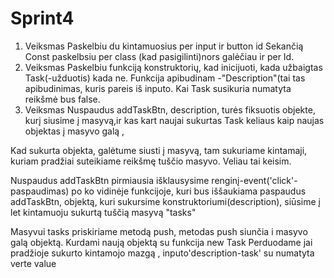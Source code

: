 # Sprint4
1. Veiksmas
Paskelbiu du kintamuosius per input ir button id
Sekančią Const paskelbsiu per class (kad pasigilinti)nors galėčiau ir per Id.
2. Veiksmas
Paskelbiu funkciją konstruktorių, kad inicijuoti, kada užbaigtas Task(-užduotis) kada ne.
Funkcija apibudinam -"Description"(tai tas apibudinimas, kuris pareis iš inputo.
Kai Task susikuria  numatyta reikšmė bus false.
3. Veiksmas
Nuspaudus  addTaskBtn, description, turės fiksuotis objekte, kurį siusime į masyvą,ir kas kart naujai sukurtas Task keliaus kaip naujas objektas į masyvo galą , 

Kad sukurta objekta, galėtume siusti į masyvą, tam sukuriame kintamaji, kuriam pradžiai suteikiame reikšmę tuščio masyvo. Veliau tai keisim.  

Nuspaudus  addTaskBtn pirmiausia išklausysime renginį-event('click'-paspaudimas) po ko vidinėje funkcijoje, kuri bus iššaukiama paspaudus addTaskBtn, objektą, kuri sukursime konstruktoriumi(description), siūsime į let kintamuoju sukurtą tuščią masyvą "tasks" 

Masyvui tasks priskiriame metodą push, metodas push siunčia i masyvo galą objektą.
Kurdami naują objektą su funkcija new Task
Perduodame jai pradžioje sukurto kintamojo mazgą , inputo'description-task' su numatyta verte value



